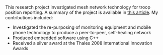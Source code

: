 This research project investigated mesh network technology for troop position reporting. A summary of the project is available in [this article](https://www.thalesgroup.com/en/miltrak-alert-and-tracking-system).  My contributions included:
- Investigated the re-purposing of monitoring equipment and mobile phone technology to produce a peer-to-peer, self-healing network
- Produced embedded software using C++
- Received a silver award at the Thales 2008 International Innovation Awards